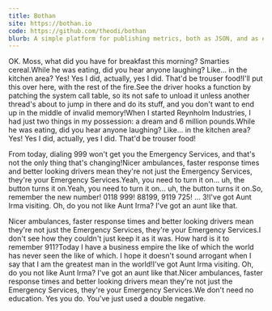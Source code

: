 ```yaml
---
title: Bothan
site: https://bothan.io
code: https://github.com/theodi/bothan
blurb: A simple platform for publishing metrics, both as JSON, and as embeddable visualisations that let you make a data-driven dashboard
---
```


OK. Moss, what did you have for breakfast this morning? Smarties cereal.While he was eating, did you hear anyone laughing? Like... in the kitchen area? Yes! Yes I did, actually, yes I did. That'd be trouser food!I'll put this over here, with the rest of the fire.See the driver hooks a function by patching the system call table, so its not safe to unload it unless another thread's about to jump in there and do its stuff, and you don't want to end up in the middle of invalid memory!When I started Reynholm Industries, I had just two things in my possession: a dream and 6 million pounds.While he was eating, did you hear anyone laughing? Like... in the kitchen area? Yes! Yes I did, actually, yes I did. That'd be trouser food!

From today, dialing 999 won't get you the Emergency Services, and that's not the only thing that's changing!Nicer ambulances, faster response times and better looking drivers mean they're not just the Emergency Services, they're your Emergency Services.Yeah, you need to turn it on... uh, the button turns it on.Yeah, you need to turn it on... uh, the button turns it on.So, remember the new number! 0118 999! 88199, 9119 725! ... 3!I've got Aunt Irma visiting. Oh, do you not like Aunt Irma? I've got an aunt like that.

Nicer ambulances, faster response times and better looking drivers mean they're not just the Emergency Services, they're your Emergency Services.I don't see how they couldn't just keep it as it was. How hard is it to remember 911?Today I have a business empire the like of which the world has never seen the like of which. I hope it doesn't sound arrogant when I say that I am the greatest man in the world!I've got Aunt Irma visiting. Oh, do you not like Aunt Irma? I've got an aunt like that.Nicer ambulances, faster response times and better looking drivers mean they're not just the Emergency Services, they're your Emergency Services.We don't need no education. Yes you do. You've just used a double negative.
